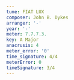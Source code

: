 ```yaml
---
tune: FIAT LUX
composer: John B. Dykes
arranger: '-'
year: '-'
meter: 7.7.7.3.
key: A Major
anacrusis: 4
meter_error: '0'
time_signature: 4/4
meterError: 0
timeSignature: 3/4
---
```

